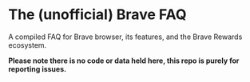 # The (unofficial) Brave FAQ

A compiled FAQ for Brave browser, its features, and the Brave Rewards ecosystem.



**Please note there is no code or data held here, this repo is purely for reporting issues.**
